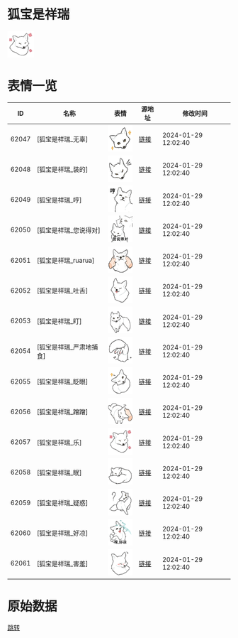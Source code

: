 # 狐宝是祥瑞

<img src="./cover.png" height="60" alt="cover" />

# 表情一览

|ID|名称|表情|源地址|修改时间|
|----|----|----|----|----|
|62047|[狐宝是祥瑞_无辜]|<img src="./pic/062047_%5B狐宝是祥瑞_无辜%5D.png" height="60" alt="无辜"/>|[链接](https://i0.hdslb.com/bfs/garb/393617044dd67f5a67a49408e1806b45d09b0944.png)|2024-01-29 12:02:40|
|62048|[狐宝是祥瑞_装的]|<img src="./pic/062048_%5B狐宝是祥瑞_装的%5D.png" height="60" alt="装的"/>|[链接](https://i0.hdslb.com/bfs/garb/bb51ecafa30b3608825e1a037506ff6252b08925.png)|2024-01-29 12:02:40|
|62049|[狐宝是祥瑞_哼]|<img src="./pic/062049_%5B狐宝是祥瑞_哼%5D.png" height="60" alt="哼"/>|[链接](https://i0.hdslb.com/bfs/garb/596644d10ba638c943c250069a6c9b87251249f7.png)|2024-01-29 12:02:40|
|62050|[狐宝是祥瑞_您说得对]|<img src="./pic/062050_%5B狐宝是祥瑞_您说得对%5D.png" height="60" alt="您说得对"/>|[链接](https://i0.hdslb.com/bfs/garb/3682e21a67a346a65b8cc215d8b12e896b4e2a62.png)|2024-01-29 12:02:40|
|62051|[狐宝是祥瑞_ruarua]|<img src="./pic/062051_%5B狐宝是祥瑞_ruarua%5D.png" height="60" alt="ruarua"/>|[链接](https://i0.hdslb.com/bfs/garb/4ba0589a138aab898c630af6ca9adb0b3079dde8.png)|2024-01-29 12:02:40|
|62052|[狐宝是祥瑞_吐舌]|<img src="./pic/062052_%5B狐宝是祥瑞_吐舌%5D.png" height="60" alt="吐舌"/>|[链接](https://i0.hdslb.com/bfs/garb/32eb4ed8f5136c4160e643f3b48736a5e3e9868a.png)|2024-01-29 12:02:40|
|62053|[狐宝是祥瑞_盯]|<img src="./pic/062053_%5B狐宝是祥瑞_盯%5D.png" height="60" alt="盯"/>|[链接](https://i0.hdslb.com/bfs/garb/0b87f002e656b64151ab5fd54e032b14cf32cbfe.png)|2024-01-29 12:02:40|
|62054|[狐宝是祥瑞_严肃地捕食]|<img src="./pic/062054_%5B狐宝是祥瑞_严肃地捕食%5D.png" height="60" alt="严肃地捕食"/>|[链接](https://i0.hdslb.com/bfs/garb/f6abcfcbcfefb7176cb2af42ee33a2b9a879350a.png)|2024-01-29 12:02:40|
|62055|[狐宝是祥瑞_眨眼]|<img src="./pic/062055_%5B狐宝是祥瑞_眨眼%5D.png" height="60" alt="眨眼"/>|[链接](https://i0.hdslb.com/bfs/garb/73e1304181d76b8a96e92c7544167baf588fb5b6.png)|2024-01-29 12:02:40|
|62056|[狐宝是祥瑞_蹭蹭]|<img src="./pic/062056_%5B狐宝是祥瑞_蹭蹭%5D.png" height="60" alt="蹭蹭"/>|[链接](https://i0.hdslb.com/bfs/garb/35c548416cb1dcc3cfa57fe3ec8dad94bd540acf.png)|2024-01-29 12:02:40|
|62057|[狐宝是祥瑞_乐]|<img src="./pic/062057_%5B狐宝是祥瑞_乐%5D.png" height="60" alt="乐"/>|[链接](https://i0.hdslb.com/bfs/garb/1e7d397bd02d53a8067c09c08f9356b3e355dfd0.png)|2024-01-29 12:02:40|
|62058|[狐宝是祥瑞_眠]|<img src="./pic/062058_%5B狐宝是祥瑞_眠%5D.png" height="60" alt="眠"/>|[链接](https://i0.hdslb.com/bfs/garb/5780c7d33ab42f4cf47a8f297ca0bdf6ef66a9c0.png)|2024-01-29 12:02:40|
|62059|[狐宝是祥瑞_疑惑]|<img src="./pic/062059_%5B狐宝是祥瑞_疑惑%5D.png" height="60" alt="疑惑"/>|[链接](https://i0.hdslb.com/bfs/garb/48b6177b0bd7bdc3f14e89ac724c4b67908fc141.png)|2024-01-29 12:02:40|
|62060|[狐宝是祥瑞_好凉]|<img src="./pic/062060_%5B狐宝是祥瑞_好凉%5D.png" height="60" alt="好凉"/>|[链接](https://i0.hdslb.com/bfs/garb/fa3307edc13779c9d739a37d3008aaa3de7e5937.png)|2024-01-29 12:02:40|
|62061|[狐宝是祥瑞_害羞]|<img src="./pic/062061_%5B狐宝是祥瑞_害羞%5D.png" height="60" alt="害羞"/>|[链接](https://i0.hdslb.com/bfs/garb/327da2af7579b0e86f13fd6f1cb48d96f8a92539.png)|2024-01-29 12:02:40|

# 原始数据

[跳转](./raw.json)


